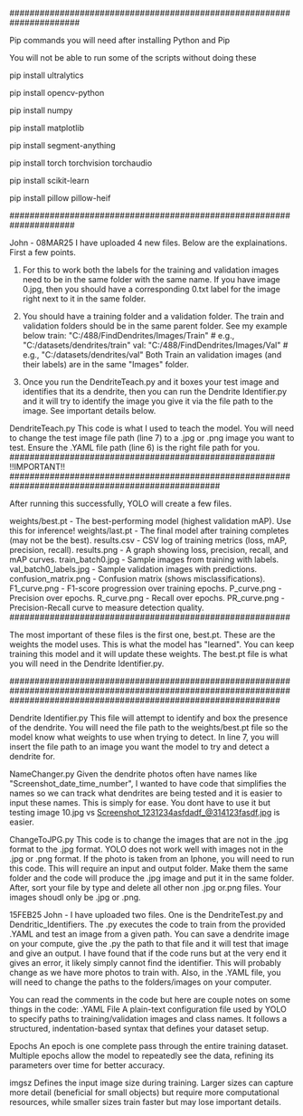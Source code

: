 ######################################################################

Pip commands you will need after installing Python and Pip

You will not be able to run some of the scripts without doing these

pip install ultralytics

pip install opencv-python

pip install numpy

pip install matplotlib

pip install segment-anything

pip install torch torchvision torchaudio

pip install scikit-learn

pip install pillow pillow-heif

#####################################################################

John - 08MAR25
I have uploaded 4 new files. Below are the explainations. 
First a few points.
1. For this to work both the labels for the training and validation images need to be in the same folder with the same name. If you have image 0.jpg, then you should have a corresponding 0.txt label for the image right next to it in the same folder. 
2. You should have a training folder and a validation folder. The train and validation folders should be in the same parent folder. See my example below
     train: "C:/488/FindDendrites/Images/Train"  # e.g., "C:/datasets/dendrites/train"
     val: "C:/488/FindDendrites/Images/Val"      # e.g., "C:/datasets/dendrites/val"
   Both Train an validation images (and their labels) are in the same "Images" folder.

3. Once you run the DendriteTeach.py and it boxes your test image and identifies that its a dendrite, then you can run the Dendrite Identifier.py and it will try to identify the image you give it via the file path to the image. See important details below.

DendriteTeach.py
This code is what I used to teach the model. You will need to change the test image file path (line 7) to a .jpg or .png image you want to test. Ensure the .YAML file path (line 6) is the right file path for you. 
##################################################### !!IMPORTANT!! ##################################################################################################

After running this successfully, YOLO will create a few files. 

weights/best.pt	- The best-performing model (highest validation mAP). Use this for inference!
weights/last.pt	- The final model after training completes (may not be the best).
results.csv	- CSV log of training metrics (loss, mAP, precision, recall).
results.png	- A graph showing loss, precision, recall, and mAP curves.
train_batch0.jpg	- Sample images from training with labels.
val_batch0_labels.jpg	- Sample validation images with predictions.
confusion_matrix.png	- Confusion matrix (shows misclassifications).
F1_curve.png	- F1-score progression over training epochs.
P_curve.png	- Precision over epochs.
R_curve.png	- Recall over epochs.
PR_curve.png	- Precision-Recall curve to measure detection quality.
########################################################

The most important of these files is the first one, best.pt. These are the weights the model uses. This is what the model has "learned". You can keep training this model and it will update these weights.
The best.pt file is what you will need in the Dendrite Identifier.py.

######################################################################################################################################################################

Dendrite Identifier.py
This file will attempt to identify and box the presence of the dendrite. You will need the file path to the weights/best.pt file so the model know what weights to use when trying to detect. In line 7, you will insert the file path to an image you want the model to try and detect a dendrite for.

NameChanger.py
Given the dendrite photos often have names like "Screenshot_date_time_number", I wanted to have code that simplifies the names so we can track what dendrites are being tested and it is easier to input these names. This is simply for ease. You dont have to use it but testing image 10.jpg vs Screenshot_1231234asfdadf_@314123fasdf.jpg is easier.

ChangeToJPG.py
This code is to change the images that are not in the .jpg format to the .jpg format. YOLO does not work well with images not in the .jpg or .png format. If the photo is taken from an Iphone, you will need to run this code. This will require an input and output folder. Make them the same folder and the code will produce the .jpg image and put it in the same folder.
After, sort your file by type and delete all other non .jpg or.png files. Your images shoudl only be .jpg or .png.

15FEB25 John - I have uploaded two files. One is the DendriteTest.py and Dendritic_Identifiers. The .py executes the code to train from the provided .YAML and test an image from a given path. 
You can save a dendrite image on your compute, give the .py the path to that file and it will test that image and give an output. I have found that if the code runs but at the very end it
gives an error, it likely simply cannot find the identifier. This will probably change as we have more photos to train with. Also, in the .YAML file, you will need to change the paths to the 
folders/images on your computer.

You can read the comments in the code but here are couple notes on some things in the code:
.YAML File
A plain-text configuration file used by YOLO to specify paths to training/validation images and class names. It follows a structured, indentation-based syntax that defines your dataset setup.

Epochs
An epoch is one complete pass through the entire training dataset. Multiple epochs allow the model to repeatedly see the data, refining its parameters over time for better accuracy.

imgsz
Defines the input image size during training. Larger sizes can capture more detail (beneficial for small objects) but require more computational resources, while smaller sizes train faster but may lose important details.




